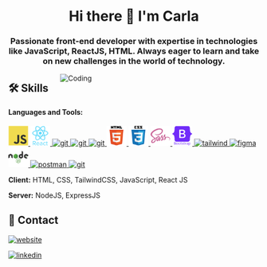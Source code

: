 <h1 align="center">Hi there 👋 I'm Carla</h1>
<h3 align="center"> Passionate front-end developer with expertise in technologies like JavaScript, ReactJS, HTML. 
Always eager to learn and take on new challenges in the world of technology.</h3>
<img align="right" alt="Coding" width="400" src="https://camo.githubusercontent.com/dd9607cffb614b160651ea2d993fad4890718d42ca26da381049dd7934922a09/68747470733a2f2f6d65646961342e67697068792e636f6d2f6d656469612f3668654251536a7432496f41382f67697068792e6769663f6369643d656366303565343771766c726f736a646f766d696375397833616d3371696e627065376a743462657570677270397070267269643d67697068792e6769662663743d67">

## 🛠 Skills
<h4 align="left">Languages and Tools:</h4>
<p align="left"> 
  <a href="" target="_blank" rel="noreferrer">
   <img src="https://raw.githubusercontent.com/devicons/devicon/master/icons/javascript/javascript-original.svg" alt="javascript" width="40" height="40"/> 
  </a>
 <a href="" target="_blank" rel="noreferrer"> 
    <img src="https://raw.githubusercontent.com/devicons/devicon/master/icons/react/react-original-wordmark.svg" alt="react" width="40" height="40"/>
 </a>
 <a href="" target="_blank" rel="noreferrer"> 
   <img src="https://icon.icepanel.io/Technology/svg/Jest.svg" alt="git" width="40" height="40"/> 
  </a> 

   <a href="" target="_blank" rel="noreferrer"> 
   <img src="https://www.svgrepo.com/show/445786/github.svg" alt="git" width="40" height="40"/> 
  </a> 
<a href="" target="_blank" rel="noreferrer"> 
   <img src="https://upload.wikimedia.org/wikipedia/commons/3/35/GitLab_icon.svg" alt="git" width="40" height="40"/> 
  </a> 


   

 
 <a href="" target="_blank" rel="noreferrer"> 
  <img src="https://raw.githubusercontent.com/devicons/devicon/master/icons/html5/html5-original-wordmark.svg" alt="html5" width="40" height="40"/> 
 </a>
 
 <a href="" target="_blank" rel="noreferrer"> 
  <img src="https://raw.githubusercontent.com/devicons/devicon/master/icons/css3/css3-original-wordmark.svg" alt="css3" width="40" height="40"/> 
 </a>
  <a href="" target="_blank" rel="noreferrer"> 
     <img src="https://raw.githubusercontent.com/devicons/devicon/master/icons/sass/sass-original.svg" alt="sass" width="40" height="40"/> 
  </a>
  <a href="" target="_blank" rel="noreferrer"> 
    <img src="https://raw.githubusercontent.com/devicons/devicon/master/icons/bootstrap/bootstrap-plain-wordmark.svg" alt="bootstrap" width="40" height="40"/> 
  </a>
  <a href="" target="_blank" rel="noreferrer"> 
    <img src="https://upload.wikimedia.org/wikipedia/commons/d/d5/Tailwind_CSS_Logo.svg" alt="tailwind" width="40" height="40"/> 
  </a>
  <a href="" target="_blank" rel="noreferrer"> 
    <img src="https://www.vectorlogo.zone/logos/figma/figma-icon.svg" alt="figma" width="40" height="40"/> 
  </a>


  <a href="" target="_blank" rel="noreferrer"> 
   <img src="https://raw.githubusercontent.com/devicons/devicon/master/icons/nodejs/nodejs-original-wordmark.svg" alt="nodejs" width="40" height="40"/>   
  </a>
  <a href="" target="_blank" rel="noreferrer"> 
   <img src="https://www.vectorlogo.zone/logos/getpostman/getpostman-icon.svg" alt="postman" width="40" height="40"/> 
  </a>
  
  <a href="" target="_blank" rel="noreferrer"> 
   <img src="https://upload.wikimedia.org/wikipedia/commons/3/3f/Git_icon.svg" alt="git" width="40" height="40"/> 
  </a> 
 
 



**Client:** HTML, CSS, TailwindCSS, JavaScript, React JS

**Server:** NodeJS, ExpressJS


## 🔗 Contact 
[![website](https://img.shields.io/badge/my_portfolio-000?style=for-the-badge&logo=ko-fi&logoColor=white)](https://vilacarla.com/) 

[![linkedin](https://img.shields.io/badge/linkedin-0A66C2?style=for-the-badge&logo=linkedin&logoColor=white)](www.linkedin.com/in/vilacarla/)
